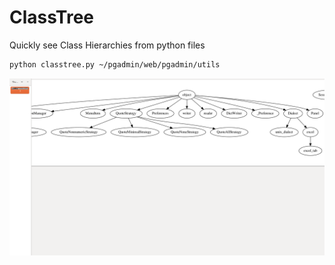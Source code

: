 # ClassTree

Quickly see Class Hierarchies from python files

```bash
python classtree.py ~/pgadmin/web/pgadmin/utils
```

![Screenshot of generated tree](shot.png)
